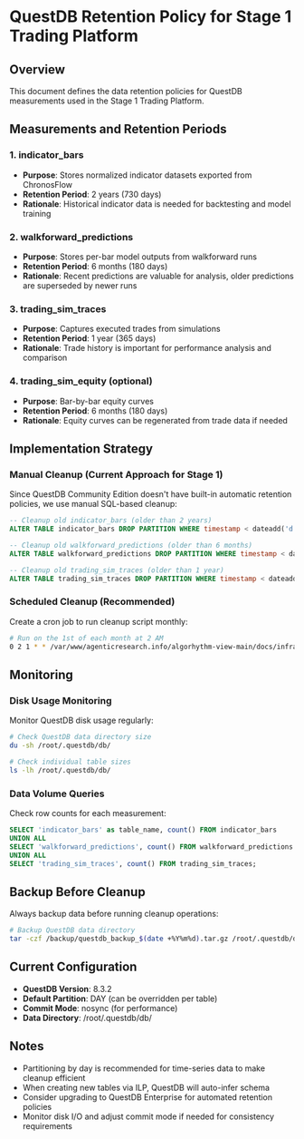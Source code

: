 # QuestDB Retention Policy for Stage 1 Trading Platform

## Overview
This document defines the data retention policies for QuestDB measurements used in the Stage 1 Trading Platform.

## Measurements and Retention Periods

### 1. indicator_bars
- **Purpose**: Stores normalized indicator datasets exported from ChronosFlow
- **Retention Period**: 2 years (730 days)
- **Rationale**: Historical indicator data is needed for backtesting and model training

### 2. walkforward_predictions
- **Purpose**: Stores per-bar model outputs from walkforward runs
- **Retention Period**: 6 months (180 days)
- **Rationale**: Recent predictions are valuable for analysis, older predictions are superseded by newer runs

### 3. trading_sim_traces
- **Purpose**: Captures executed trades from simulations
- **Retention Period**: 1 year (365 days)
- **Rationale**: Trade history is important for performance analysis and comparison

### 4. trading_sim_equity (optional)
- **Purpose**: Bar-by-bar equity curves
- **Retention Period**: 6 months (180 days)
- **Rationale**: Equity curves can be regenerated from trade data if needed

## Implementation Strategy

### Manual Cleanup (Current Approach for Stage 1)
Since QuestDB Community Edition doesn't have built-in automatic retention policies, we use manual SQL-based cleanup:

```sql
-- Cleanup old indicator_bars (older than 2 years)
ALTER TABLE indicator_bars DROP PARTITION WHERE timestamp < dateadd('d', -730, now());

-- Cleanup old walkforward_predictions (older than 6 months)
ALTER TABLE walkforward_predictions DROP PARTITION WHERE timestamp < dateadd('d', -180, now());

-- Cleanup old trading_sim_traces (older than 1 year)
ALTER TABLE trading_sim_traces DROP PARTITION WHERE timestamp < dateadd('d', -365, now());
```

### Scheduled Cleanup (Recommended)
Create a cron job to run cleanup script monthly:

```bash
# Run on the 1st of each month at 2 AM
0 2 1 * * /var/www/agenticresearch.info/algorhythm-view-main/docs/infra/scripts/questdb_cleanup.sh >> /var/log/questdb_cleanup.log 2>&1
```

## Monitoring

### Disk Usage Monitoring
Monitor QuestDB disk usage regularly:

```bash
# Check QuestDB data directory size
du -sh /root/.questdb/db/

# Check individual table sizes
ls -lh /root/.questdb/db/
```

### Data Volume Queries
Check row counts for each measurement:

```sql
SELECT 'indicator_bars' as table_name, count() FROM indicator_bars
UNION ALL
SELECT 'walkforward_predictions', count() FROM walkforward_predictions
UNION ALL
SELECT 'trading_sim_traces', count() FROM trading_sim_traces;
```

## Backup Before Cleanup
Always backup data before running cleanup operations:

```bash
# Backup QuestDB data directory
tar -czf /backup/questdb_backup_$(date +%Y%m%d).tar.gz /root/.questdb/db/
```

## Current Configuration
- **QuestDB Version**: 8.3.2
- **Default Partition**: DAY (can be overridden per table)
- **Commit Mode**: nosync (for performance)
- **Data Directory**: /root/.questdb/db/

## Notes
- Partitioning by day is recommended for time-series data to make cleanup efficient
- When creating new tables via ILP, QuestDB will auto-infer schema
- Consider upgrading to QuestDB Enterprise for automated retention policies
- Monitor disk I/O and adjust commit mode if needed for consistency requirements
